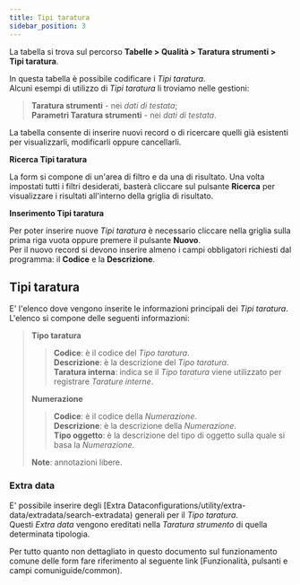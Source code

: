 ```yaml
---
title: Tipi taratura
sidebar_position: 3
---
```


La tabella si trova sul percorso **Tabelle > Qualità > Taratura strumenti > Tipi taratura**.

In questa tabella è possibile codificare i *Tipi taratura*.   
Alcuni esempi di utilizzo di *Tipi taratura* li troviamo nelle gestioni:
> **Taratura strumenti** - nei *dati di testata*;   
> **Parametri Taratura strumenti** - nei *dati di testata*.

La tabella consente di inserire nuovi record o di ricercare quelli già esistenti per visualizzarli, modificarli oppure cancellarli.

**Ricerca Tipi taratura**

La form si compone di un'area di filtro e da una di risultato. Una volta impostati tutti i filtri desiderati, basterà cliccare sul pulsante **Ricerca** per visualizzare i risultati all'interno della griglia di risultato.

**Inserimento Tipi taratura**

Per poter inserire nuove *Tipi taratura* è necessario cliccare nella griglia sulla prima riga vuota oppure premere il pulsante **Nuovo**.   
Per il nuovo record si devono inserire almeno i campi obbligatori richiesti dal programma: il **Codice** e la **Descrizione**.

## Tipi taratura

E' l'elenco dove vengono inserite le informazioni principali dei *Tipi taratura*.   
L'elenco si compone delle seguenti informazioni:   
> **Tipo taratura**   
>> **Codice**: è il codice del *Tipo taratura*.   
>> **Descrizione**: è la descrizione del *Tipo taratura*.   
>> **Taratura interna**: indica se il *Tipo taratura* viene utilizzato per registrare *Tarature interne*.   
>
> **Numerazione**
>> **Codice**: è il codice della *Numerazione*.   
>> **Descrizione**: è la descrizione della *Numerazione*.   
>> **Tipo oggetto**: è la descrizione del tipo di oggetto sulla quale si basa la *Numerazione*.   
>
> **Note**: annotazioni libere.

### Extra data

E' possibile inserire degli [Extra Dataconfigurations/utility/extra-data/extradata/search-extradata) generali per il *Tipo taratura*.   
Questi *Extra data* vengono ereditati nella *Taratura strumento* di quella determinata tipologia.   

Per tutto quanto non dettagliato in questo documento sul funzionamento comune delle form fare riferimento al seguente link [Funzionalità, pulsanti e campi comuniguide/common).